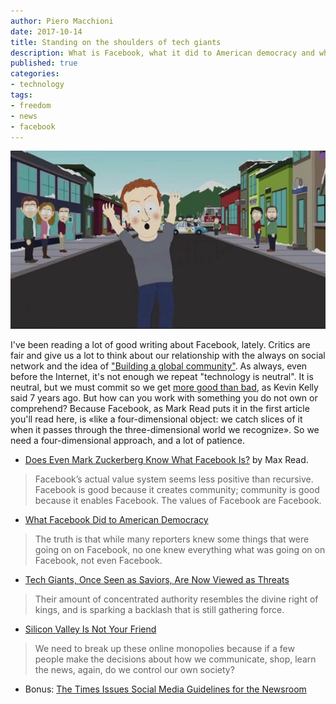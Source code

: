 ```yaml
---
author: Piero Macchioni
date: 2017-10-14
title: Standing on the shoulders of tech giants
description: What is Facebook, what it did to American democracy and why tech companies don't look like saviors anymore.
published: true
categories:
- technology
tags:
- freedom
- news
- facebook
---
```


![southzuck](/images/vault/southzuck.jpg)

I've been reading a lot of good writing about Facebook, lately. Critics are fair and give us a lot to think about our relationship with the always on social network and the idea of ["Building a global community"](https://www.facebook.com/notes/mark-zuckerberg/building-global-community/10154544292806634/). As always, even before the Internet, it's not enough we repeat "technology is neutral". It is neutral, but we must commit so we get [more good than bad](https://www.theguardian.com/technology/2010/oct/24/my-bright-idea-kevin-kelly), as Kevin Kelly said 7 years ago. But how can you work with something you do not own or comprehend? Because Facebook, as Mark Read puts it in the first article you'll read here, is «like a four-dimensional object: we catch slices of it when it passes through the three-dimensional world we recognize». So we need a four-dimensional approach, and a lot of patience. 

* [Does Even Mark Zuckerberg Know What Facebook Is?](http://nymag.com/selectall/2017/10/does-even-mark-zuckerberg-know-what-facebook-is.html) by Max Read.

> Facebook’s actual value system seems less positive than recursive. Facebook is good because it creates community; community is good because it enables Facebook. The values of Facebook are Facebook.

* [What Facebook Did to American Democracy](https://www.theatlantic.com/technology/archive/2017/10/what-facebook-did/542502/)

> The truth is that while many reporters knew some things that were going on on Facebook, no one knew everything what was going on on Facebook, not even Facebook.

* [Tech Giants, Once Seen as Saviors, Are Now Viewed as Threats](https://www.nytimes.com/2017/10/12/technology/tech-giants-threats.html)

> Their amount of concentrated authority resembles the divine right of kings, and is sparking a backlash that is still gathering force.

* [Silicon Valley Is Not Your Friend](https://www.nytimes.com/interactive/2017/10/13/opinion/sunday/Silicon-Valley-Is-Not-Your-Friend.html)

> We need to break up these online monopolies because if a few people make the decisions about how we communicate, shop, learn the news, again, do we control our own society?

* Bonus: [The Times Issues Social Media Guidelines for the Newsroom](https://www.nytimes.com/2017/10/13/reader-center/social-media-guidelines.html)